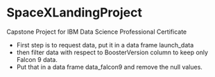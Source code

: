 # SpaceXLandingProject
Capstone Project for IBM Data Science Professional Certificate
* First step is to request data, put it in a data frame launch_data
* then filter data with respect to BoosterVersion column to keep only Falcon 9 data.
* Put that in a data frame data_falcon9 and remove the null values.
